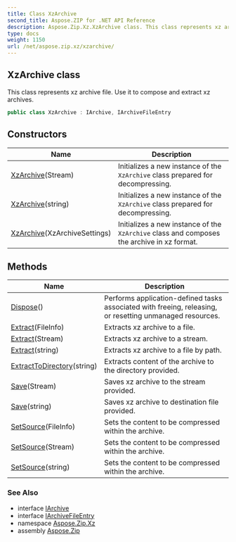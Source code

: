 ```yaml
---
title: Class XzArchive
second_title: Aspose.ZIP for .NET API Reference
description: Aspose.Zip.Xz.XzArchive class. This class represents xz archive file. Use it to compose and extract xz archives
type: docs
weight: 1150
url: /net/aspose.zip.xz/xzarchive/
---
```

## XzArchive class

This class represents xz archive file. Use it to compose and extract xz archives.

```csharp
public class XzArchive : IArchive, IArchiveFileEntry
```

## Constructors

| Name | Description |
| --- | --- |
| [XzArchive](xzarchive/#constructor_1)(Stream) | Initializes a new instance of the `XzArchive` class prepared for decompressing. |
| [XzArchive](xzarchive/#constructor_2)(string) | Initializes a new instance of the `XzArchive` class prepared for decompressing. |
| [XzArchive](xzarchive/#constructor)(XzArchiveSettings) | Initializes a new instance of the `XzArchive` class and composes the archive in xz format. |

## Methods

| Name | Description |
| --- | --- |
| [Dispose](../../aspose.zip.xz/xzarchive/dispose/)() | Performs application-defined tasks associated with freeing, releasing, or resetting unmanaged resources. |
| [Extract](../../aspose.zip.xz/xzarchive/extract/#extract_1)(FileInfo) | Extracts xz archive to a file. |
| [Extract](../../aspose.zip.xz/xzarchive/extract/#extract_2)(Stream) | Extracts xz archive to a stream. |
| [Extract](../../aspose.zip.xz/xzarchive/extract/#extract)(string) | Extracts xz archive to a file by path. |
| [ExtractToDirectory](../../aspose.zip.xz/xzarchive/extracttodirectory/)(string) | Extracts content of the archive to the directory provided. |
| [Save](../../aspose.zip.xz/xzarchive/save/#save)(Stream) | Saves xz archive to the stream provided. |
| [Save](../../aspose.zip.xz/xzarchive/save/#save_1)(string) | Saves xz archive to destination file provided. |
| [SetSource](../../aspose.zip.xz/xzarchive/setsource/#setsource)(FileInfo) | Sets the content to be compressed within the archive. |
| [SetSource](../../aspose.zip.xz/xzarchive/setsource/#setsource_1)(Stream) | Sets the content to be compressed within the archive. |
| [SetSource](../../aspose.zip.xz/xzarchive/setsource/#setsource_2)(string) | Sets the content to be compressed within the archive. |

### See Also

* interface [IArchive](../../aspose.zip/iarchive/)
* interface [IArchiveFileEntry](../../aspose.zip/iarchivefileentry/)
* namespace [Aspose.Zip.Xz](../../aspose.zip.xz/)
* assembly [Aspose.Zip](../../)


